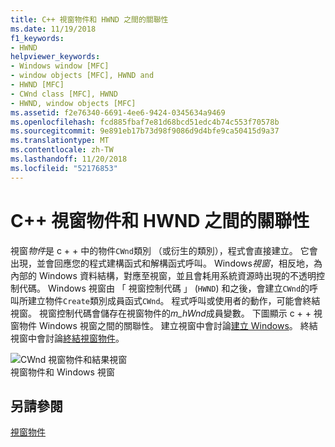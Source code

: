 ```yaml
---
title: C++ 視窗物件和 HWND 之間的關聯性
ms.date: 11/19/2018
f1_keywords:
- HWND
helpviewer_keywords:
- Windows window [MFC]
- window objects [MFC], HWND and
- HWND [MFC]
- CWnd class [MFC], HWND
- HWND, window objects [MFC]
ms.assetid: f2e76340-6691-4ee6-9424-0345634a9469
ms.openlocfilehash: fcd885fbaf7e81d68bcd51edc4b74c553f70578b
ms.sourcegitcommit: 9e891eb17b73d98f9086d9d4bfe9ca50415d9a37
ms.translationtype: MT
ms.contentlocale: zh-TW
ms.lasthandoff: 11/20/2018
ms.locfileid: "52176853"
---
```

# <a name="relationship-between-a-c-window-object-and-an-hwnd"></a>C++ 視窗物件和 HWND 之間的關聯性

視窗*物件*是 c + + 中的物件`CWnd`類別 （或衍生的類別），程式會直接建立。 它會出現，並會回應您的程式建構函式和解構函式呼叫。 Windows*視窗*，相反地，為內部的 Windows 資料結構，對應至視窗，並且會耗用系統資源時出現的不透明控制代碼。 Windows 視窗由 「 視窗控制代碼 」 (`HWND`) 和之後，會建立`CWnd`的呼叫所建立物件`Create`類別成員函式`CWnd`。 程式呼叫或使用者的動作，可能會終結視窗。 視窗控制代碼會儲存在視窗物件的*m_hWnd*成員變數。 下圖顯示 c + + 視窗物件 Windows 視窗之間的關聯性。 建立視窗中會討論[建立 Windows](../mfc/creating-windows.md)。 終結視窗中會討論[終結視窗物件](../mfc/destroying-window-objects.md)。

![CWnd 視窗物件和結果視窗](../mfc/media/vc37fj1.gif "CWnd 視窗物件和結果視窗") <br/>
視窗物件和 Windows 視窗

## <a name="see-also"></a>另請參閱

[視窗物件](../mfc/window-objects.md)
